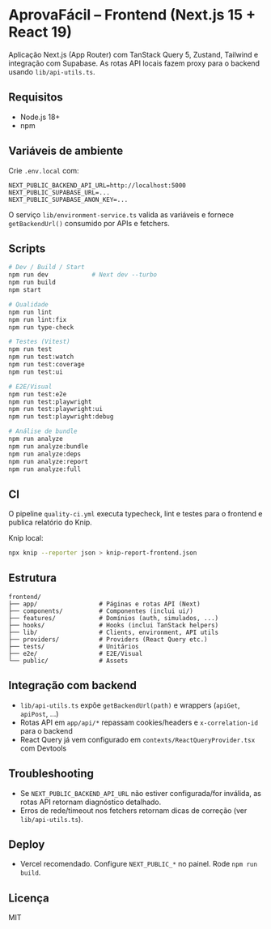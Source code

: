# AprovaFácil – Frontend (Next.js 15 + React 19)

Aplicação Next.js (App Router) com TanStack Query 5, Zustand, Tailwind e integração com Supabase. As rotas API locais fazem proxy para o backend usando `lib/api-utils.ts`.

## Requisitos
- Node.js 18+
- npm

## Variáveis de ambiente
Crie `.env.local` com:
```env
NEXT_PUBLIC_BACKEND_API_URL=http://localhost:5000
NEXT_PUBLIC_SUPABASE_URL=...
NEXT_PUBLIC_SUPABASE_ANON_KEY=...
```
O serviço `lib/environment-service.ts` valida as variáveis e fornece `getBackendUrl()` consumido por APIs e fetchers.

## Scripts
```bash
# Dev / Build / Start
npm run dev            # Next dev --turbo
npm run build
npm start

# Qualidade
npm run lint
npm run lint:fix
npm run type-check

# Testes (Vitest)
npm run test
npm run test:watch
npm run test:coverage
npm run test:ui

# E2E/Visual
npm run test:e2e
npm run test:playwright
npm run test:playwright:ui
npm run test:playwright:debug

# Análise de bundle
npm run analyze
npm run analyze:bundle
npm run analyze:deps
npm run analyze:report
npm run analyze:full
```

## CI

O pipeline `quality-ci.yml` executa typecheck, lint e testes para o frontend e publica relatório do Knip.

Knip local:
```bash
npx knip --reporter json > knip-report-frontend.json
```

## Estrutura
```
frontend/
├── app/                 # Páginas e rotas API (Next)
├── components/          # Componentes (inclui ui/)
├── features/            # Domínios (auth, simulados, ...)
├── hooks/               # Hooks (inclui TanStack helpers)
├── lib/                 # Clients, environment, API utils
├── providers/           # Providers (React Query etc.)
├── tests/               # Unitários
├── e2e/                 # E2E/Visual
└── public/              # Assets
```

## Integração com backend
- `lib/api-utils.ts` expõe `getBackendUrl(path)` e wrappers (`apiGet`, `apiPost`, ...)
- Rotas API em `app/api/*` repassam cookies/headers e `x-correlation-id` para o backend
- React Query já vem configurado em `contexts/ReactQueryProvider.tsx` com Devtools

## Troubleshooting
- Se `NEXT_PUBLIC_BACKEND_API_URL` não estiver configurada/for inválida, as rotas API retornam diagnóstico detalhado.
- Erros de rede/timeout nos fetchers retornam dicas de correção (ver `lib/api-utils.ts`).

## Deploy
- Vercel recomendado. Configure `NEXT_PUBLIC_*` no painel. Rode `npm run build`.

## Licença
MIT



